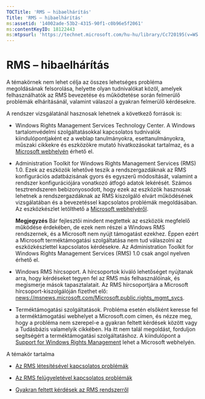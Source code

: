```yaml
---
TOCTitle: 'RMS – hibaelhárítás'
Title: 'RMS – hibaelhárítás'
ms:assetid: '14002ade-53b2-4315-90f1-c0b96e5f2061'
ms:contentKeyID: 18122443
ms:mtpsurl: 'https://technet.microsoft.com/hu-hu/library/Cc720195(v=WS.10)'
---
```


RMS – hibaelhárítás
===================

A témakörnek nem lehet célja az összes lehetséges probléma megoldásának felsorolása, helyette olyan tudnivalókat közöl, amelyek felhasználhatók az RMS bevezetése és működtetése során felmerülő problémák elhárításánál, valamint válaszol a gyakran felmerülő kérdésekre.

A rendszer vizsgálatánál hasznosak lehetnek a következő források is:

-   Windows Rights Management Services Technology Center. A Windows tartalomvédelmi szolgáltatásokkal kapcsolatos tudnivalók kiindulópontjaként ez a weblap tanulmányokra, esettanulmányokra, műszaki cikkekre és eszközökre mutató hivatkozásokat tartalmaz, és a [Microsoft webhelyén](http://go.microsoft.com/fwlink/?linkid=26724) érhető el.

-   Administration Toolkit for Windows Rights Management Services (RMS) 1.0. Ezek az eszközök lehetővé teszik a rendszergazdáknak az RMS konfigurációs adatbázisának gyors és egyszerű módosítását, valamint a rendszer konfigurációjára vonatkozó átfogó adatok lekérését. Számos tesztrendszeren bebizonyosodott, hogy ezek az eszközök hasznosak lehetnek a rendszergazdáknak az RMS kiszolgáló elvárt működésének vizsgálatában és a bevezetéssel kapcsolatos problémák megoldásában. Az eszközkészlet letölthető a [Microsoft webhelyéről](http://go.microsoft.com/fwlink/?linkid=33841).

    **Megjegyzés** Bár fejlesztői mindent megtettek az eszközök megfelelő működése érdekében, de ezek nem részei a Windows RMS rendszernek, és a Microsoft nem nyújt támogatást ezekhez. Éppen ezért a Microsoft terméktámogatási szolgáltatása nem tud válaszolni az eszközkészlettel kapcsolatos kérdésekre. Az Administration Toolkit for Windows Rights Management Services (RMS) 1.0 csak angol nyelven érhető el.

-   Windows RMS hírcsoport. A hírcsoportok kiváló lehetőséget nyújtanak arra, hogy kérdéseket tegyen fel az RMS más felhasználóinak, és megismerje mások tapasztalatait. Az RMS hírcsoportjára a Microsoft hírcsoport-kiszolgálóján fizethet elő: [news://msnews.microsoft.com/Microsoft.public.rights\_mgmt\_svcs]().

-   Terméktámogatási szolgáltatások. Probléma esetén elsőként keresse fel a terméktámogatási webhelyet a Microsoft.com címen, és nézze meg, hogy a probléma nem szerepel-e a gyakran feltett kérdések között vagy a Tudásbázis valamelyik cikkében. Ha itt nem talál megoldást, forduljon segítségért a terméktámogatási szolgáltatáshoz. A kiindulópont a [Support for Windows Rights Management](http://go.microsoft.com/fwlink/?linkid=33883) lehet a Microsoft webhelyén.

A témakör tartalma

-   [Az RMS létesítésével kapcsolatos problémák](https://technet.microsoft.com/b0e6ef48-ab38-4426-be5b-811cf64c45c0)

-   [Az RMS felügyeletével kapcsolatos problémák](https://technet.microsoft.com/97013c08-d3fa-4ea0-8914-995b6c97f900)

-   [Gyakran feltett kérdések az RMS rendszerről](https://technet.microsoft.com/0f14390c-8de5-4829-95af-87f48d13869c)